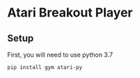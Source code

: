 # Atari Breakout Player
## Setup
First, you will need to use python 3.7
```sh
pip install gym atari-py
```

